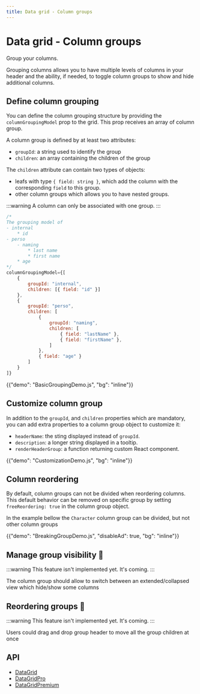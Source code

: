 ```yaml
---
title: Data grid - Column groups
---
```


# Data grid - Column groups

<p class="description">Group your columns.</p>

Grouping columns allows you to have multiple levels of columns in your header and the ability, if needed, to toggle column groups to show and hide additional columns.

## Define column grouping

You can define the column grouping structure by providing the `columnGroupingModel` prop to the grid.
This prop receives an array of column group.

A column group is defined by at least two attributes:

- `groupId`: a string used to identify the group
- `children`: an array containing the children of the group

The `children` attribute can contain two types of objects:

- leafs with type `{ field: string }`, which add the column with the corresponding `field` to this group.
- other column groups which allows you to have nested groups.

:::warning
A column can only be associated with one group.
:::

```jsx
/*
The grouping model of
- internal
    * id
- perso
    - naming
        * last name
        * first name
    * age
*/
columnGroupingModel={[
    {
        groupId: "internal",
        children: [{ field: "id" }]
    },
    {
        groupId: "perso",
        children: [
            {
                groupId: "naming",
                children: [
                    { field: "lastName" },
                    { field: "firstName" },
                ]
            },
            { field: "age" }
        ]
    }
]}
```

{{"demo": "BasicGroupingDemo.js", "bg": "inline"}}

## Customize column group

In addition to the `groupId`, and `children` properties which are mandatory, you can add extra properties to a column group object to customize it:

- `headerName`: the sting displayed instead of `groupId`.
- `description`: a longer string displayed in a tooltip.
- `renderHeaderGroup`: a function returning custom React component.

{{"demo": "CustomizationDemo.js", "bg": "inline"}}

## Column reordering [<span class="plan-pro"></span>](https://mui.com/store/items/mui-x-pro/)

By default, column groups can not be divided when reordering columns.
This default behavior can be removed on specific group by setting `freeReordering: true` in the column group object.

In the example bellow the `Character` column group can be divided, but not other column groups

{{"demo": "BreakingGroupDemo.js", "disableAd": true, "bg": "inline"}}

## Manage group visibility 🚧

:::warning
This feature isn't implemented yet. It's coming.
:::

The column group should allow to switch between an extended/collapsed view which hide/show some columns

## Reordering groups 🚧[<span class="plan-pro"></span>](https://mui.com/store/items/mui-x-pro/)

:::warning
This feature isn't implemented yet. It's coming.
:::

Users could drag and drop group header to move all the group children at once

## API

- [DataGrid](/x/api/data-grid/data-grid/)
- [DataGridPro](/x/api/data-grid/data-grid-pro/)
- [DataGridPremium](/x/api/data-grid/data-grid-premium/)
